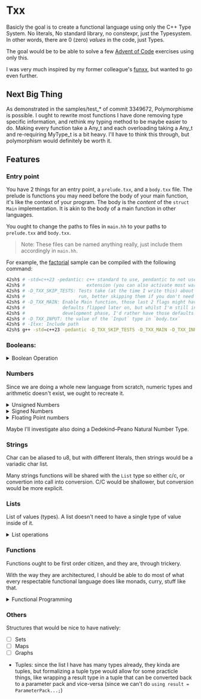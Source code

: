 Txx
===

Basicly the goal is to create a functional language using only the C++ Type
System. No literals, No standard library, no constexpr, just the Typesystem.
In other words, there are 0 (zero) *values* in the code, just Types.

The goal would be to be able to solve a few [Advent of
Code](https://adventofcode.com/) exercises using only this.

I was very much inspired by my former colleague's
[funxx](https://github.com/VokunGahrotLaas/funxx), but wanted to go even
further.

Next Big Thing
--------------

As demonstrated in the samples/test_* of commit 3349672, Polymorphisme is
possible. I ought to rewrite most functions I have done removing type specific
information, and rethink my typing method to be maybe easier to do. Making
every function take a Any_t and each overloading taking a Any_t and re-requiring
MyType_t<Type> is a bit heavy. I'll have to think this through, but polymorphism
would definitely be worth it.


Features
--------

### Entry point

You have 2 things for an entry point, a `prelude.txx`, and a `body.txx` file.
The prelude is functions you may need before the body of your main function,
it's like the context of your program. The body is the *content* of the `struct
Main` implementation. It is akin to the body of a main function in other
languages.

You ought to change the paths to files in `main.hh` to your paths to
`prelude.txx` and `body.txx`.

> Note: These files can be named anything really, just include them accordingly
in `main.hh`.

For example, the [factorial](./samples/factorial) sample can be compiled with the following command:
```sh
42sh$ # -std=c++23 -pedantic: c++ standard to use, pendantic to not use language
42sh$ #                       extension (you can also activate most warnings)
42sh$ # -D_TXX_SKIP_TESTS: Tests take (at the time I write this) about 1.5s to
42sh$ #                    run, better skipping them if you don't need them
42sh$ # -D_TXX_MAIN: Enable Main function, those last 2 flags might have their
42sh$ #              defaults flipped later on, but whilst I'm still in
42sh$ #              development phase, I'd rather have those defaults
42sh$ # -D_TXX_INPUT: the value of the `Input` type in `body.txx`
42sh$ # -Itxx: Include path
42sh$ g++ -std=c++23 -pedantic -D_TXX_SKIP_TESTS -D_TXX_MAIN -D_TXX_INPUT="bu10" -Itxx main.cc
```

### Booleans:

<details>
<summary>Boolean Operation</summary>

- [x] Literals
- [x] And
- [x] Not
- [x] Or
- [x] Xor

</details>

### Numbers

Since we are doing a whole new language from scratch, numeric types and
arithmetic doesn't exist, we ought to recreate it.

<details>
<summary>Unsigned Numbers</summary>

<details>
<summary>BigUnsigned</summary>

- [x] Incrementation
- [ ] Decrementation
- [x] Addition
- [x] Subtraction
- [x] LeftShift
- [ ] RightShift
- [x] Multiplication
- [x] Division
- [x] Mod
- [x] LT
- [x] LE
- [x] GT
- [x] GE
- [x] EQ
- [ ] NEQ

</details>

<details>
<summary>Unsigned8 Numbers</summary>

- [x] Incrementation
- [x] Decrementation
- [x] Addition
- [x] Subtraction
- [x] LeftShift
- [x] RightShift
- [x] Multiplication
- [x] Division
- [x] Mod
- [x] LT
- [x] LE
- [x] GT
- [x] GE
- [x] EQ
- [ ] NEQ

</details>

<details>
<summary>Unsigned32 Numbers</summary>

- [ ] Incrementation
- [ ] Decrementation
- [ ] Addition
- [ ] Subtraction
- [ ] LeftShift
- [ ] RightShift
- [ ] Multiplication
- [ ] Division
- [ ] Mod
- [ ] LT
- [ ] LE
- [ ] GT
- [ ] GE
- [ ] EQ
- [ ] NEQ

</details>

</details>

<details>
<summary>Signed Numbers</summary>

<details>
<summary>Signed8 Numbers</summary>

- [ ] Incrementation
- [ ] Decrementation
- [ ] Addition
- [ ] Subtraction
- [ ] LeftShift
- [ ] RightShift
- [ ] Multiplication
- [ ] Division
- [ ] LT
- [ ] LE
- [ ] GT
- [ ] GE
- [ ] EQ
- [ ] NEQ

</details>

<details>
<summary>Signed32 Numbers</summary>

- [ ] Incrementation
- [ ] Decrementation
- [ ] Addition
- [ ] Subtraction
- [ ] LeftShift
- [ ] RightShift
- [ ] Multiplication
- [ ] Division
- [ ] LT
- [ ] LE
- [ ] GT
- [ ] GE
- [ ] EQ
- [ ] NEQ

</details>

</details>

<details>
<summary>Floating Point numbers</summary>

If I want to support more usecases, I *should* support floating point numbers,
or rather, IEEE754 binary single and double precision numbers.

binary16 is practicly useless, representation space is narrow and approximations
are big, and decimal floating point is for non computer people (who - in all
likelyhood - won't use this).

<details>
<summary>Single Precision</summary>

<details>
<summary>Constants</summary>

- [ ] +Zero
- [ ] -Zero
- [ ] +Inf
- [ ] -Inf
- [ ] Epsilon

</details>

- [ ] Incrementation
- [ ] Decrementation
- [ ] Addition
- [ ] Subtraction
- [ ] LeftShift
- [ ] RightShift
- [ ] Multiplication
- [ ] Division
- [ ] LT
- [ ] LE
- [ ] GT
- [ ] GE
- [ ] EQ
- [ ] NEQ

</details>

<details>
<summary>Double Precision</summary>

<details>
<summary>Constants</summary>

- [ ] +Zero
- [ ] -Zero
- [ ] +Inf
- [ ] -Inf
- [ ] Epsilon

</details>

- [ ] Incrementation
- [ ] Decrementation
- [ ] Addition
- [ ] Subtraction
- [ ] LeftShift
- [ ] RightShift
- [ ] Multiplication
- [ ] Division
- [ ] LT
- [ ] LE
- [ ] GT
- [ ] GE
- [ ] EQ
- [ ] NEQ

</details>
</details>

Maybe I'll investigate also doing a Dedekind–Peano Natural Number Type.

### Strings

Char can be aliased to u8, but with different literals, then strings would be
a variadic char list.

Many strings functions will be shared with the `List` type so either c/c, or
convertion into call into conversion. C/C would be shallower, but conversion
would be more explicit.

### Lists

List of values (types). A list doesn't need to have a single type of value
inside of it.

<details>
<summary>List operations</summary>

- [x] Prepend
- [x] Append
- [x] Reverse
- [ ] Set nth
- [ ] AllOf
- [ ] NoneOf
- [x] Map
- [x] FoldL
- [x] FoldR
- [ ] nth
- [ ] Concat

</details>

### Functions

Functions ought to be first order citizen, and they are, through trickery.

With the way they are architectured, I should be able to do most of what every
respectable functional language does like monads, curry, stuff like that.

<details>
<summary>Functional Programming</summary>

- [x] Functions
- [x] Apply
- [x] Ternary
- [x] Combine
- [x] Curry
- [ ] Uncurry
- [ ] Monads

</details>

### Others

Structures that would be nice to have natively:
- [ ] Sets
- [ ] Maps
- [ ] Graphs

- Tuples: since the list I have has many types already, they kinda are tuples,
  but formalizing a tuple type would allow for some practicle things, like
  wrapping a result type in a tuple that can be converted back to a parameter
  pack and vice-versa (since we can't do `using result = ParameterPack...;`)
